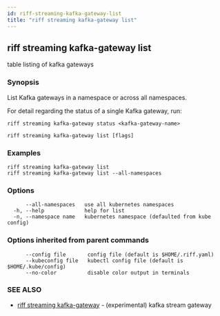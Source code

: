 ```yaml
---
id: riff-streaming-kafka-gateway-list
title: "riff streaming kafka-gateway list"
---
```

## riff streaming kafka-gateway list

table listing of kafka gateways

### Synopsis

List Kafka gateways in a namespace or across all namespaces.

For detail regarding the status of a single Kafka gateway, run:

    riff streaming kafka-gateway status <kafka-gateway-name>

```
riff streaming kafka-gateway list [flags]
```

### Examples

```
riff streaming kafka-gateway list
riff streaming kafka-gateway list --all-namespaces
```

### Options

```
      --all-namespaces   use all kubernetes namespaces
  -h, --help             help for list
  -n, --namespace name   kubernetes namespace (defaulted from kube config)
```

### Options inherited from parent commands

```
      --config file       config file (default is $HOME/.riff.yaml)
      --kubeconfig file   kubectl config file (default is $HOME/.kube/config)
      --no-color          disable color output in terminals
```

### SEE ALSO

* [riff streaming kafka-gateway](riff_streaming_kafka-gateway.md)	 - (experimental) kafka stream gateway

